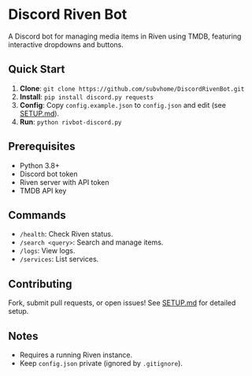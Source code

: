 # Discord Riven Bot
A Discord bot for managing media items in Riven using TMDB, featuring interactive dropdowns and buttons.

## Quick Start
1. **Clone**: `git clone https://github.com/subvhome/DiscordRivenBot.git`
2. **Install**: `pip install discord.py requests`
3. **Config**: Copy `config.example.json` to `config.json` and edit (see [SETUP.md](SETUP.md)).
4. **Run**: `python rivbot-discord.py`

## Prerequisites
- Python 3.8+
- Discord bot token
- Riven server with API token
- TMDB API key

## Commands
- `/health`: Check Riven status.
- `/search <query>`: Search and manage items.
- `/logs`: View logs.
- `/services`: List services.

## Contributing
Fork, submit pull requests, or open issues! See [SETUP.md](SETUP.md) for detailed setup.

## Notes
- Requires a running Riven instance.
- Keep `config.json` private (ignored by `.gitignore`).
